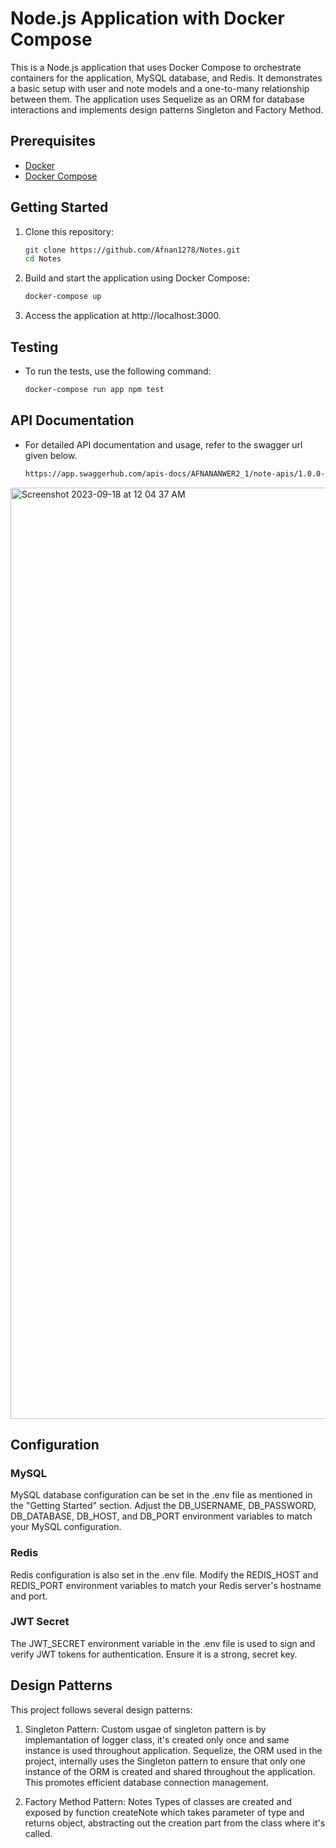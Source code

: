 # Node.js Application with Docker Compose

This is a Node.js application that uses Docker Compose to orchestrate containers for the application, MySQL database, and Redis. It demonstrates a basic setup with user and note models and a one-to-many relationship between them. The application uses Sequelize as an ORM for database interactions and implements design patterns Singleton and Factory Method.

## Prerequisites

- [Docker](https://www.docker.com/)
- [Docker Compose](https://docs.docker.com/compose/)

## Getting Started

1. Clone this repository:

   ```bash
   git clone https://github.com/Afnan1278/Notes.git
   cd Notes

2. Build and start the application using Docker Compose:
   ```bash
   docker-compose up 
3. Access the application at http://localhost:3000.


## Testing
- To run the tests, use the following command:
    ```bash
    docker-compose run app npm test

## API Documentation
- For detailed API documentation and usage, refer to the swagger url given below.
   ```bash
   https://app.swaggerhub.com/apis-docs/AFNANANWER2_1/note-apis/1.0.0-oas3#/
<img width="1490" alt="Screenshot 2023-09-18 at 12 04 37 AM" src="https://github.com/Afnan1278/Notes/assets/42905539/5ffced65-63d4-4485-aec9-b35b2a4dcb19">

## Configuration
### MySQL
MySQL database configuration can be set in the .env file as mentioned in the "Getting Started" section. Adjust the DB_USERNAME, DB_PASSWORD, DB_DATABASE, DB_HOST, and DB_PORT environment variables to match your MySQL configuration.

### Redis
Redis configuration is also set in the .env file. Modify the REDIS_HOST and REDIS_PORT environment variables to match your Redis server's hostname and port.

### JWT Secret
The JWT_SECRET environment variable in the .env file is used to sign and verify JWT tokens for authentication. Ensure it is a strong, secret key.

## Design Patterns
  This project follows several design patterns:

1. Singleton Pattern: Custom usgae of singleton pattern is by implemantation of logger class, it's created only once and same instance is used throughout application. Sequelize, the ORM used in the project, internally uses the Singleton pattern to ensure that only one instance of the ORM is created and shared throughout the application. This promotes efficient database connection management. 

2. Factory Method Pattern: Notes Types of classes are created and exposed by function createNote which takes parameter of type and returns object, abstracting out the creation part from the class where it's called.




